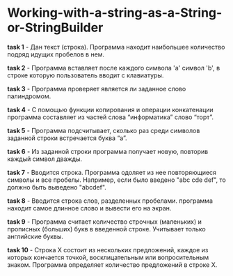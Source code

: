 # Working-with-a-string-as-a-String-or-StringBuilder
**task 1** -  Дан текст (строка). Программа находит наибольшее количество подряд идущих пробелов в нем.

**task 2** -  Программа вставляет после каждого символа 'a' символ 'b', в строке которую пользователь вводит с клавиатуры.

**task 3** - Программа проверяет является ли заданное слово палиндромом.

**task 4** -  С помощью функции копирования и операции конкатенации программа составляет из частей слова “информатика” слово “торт”.

**task 5** - Программа подсчитывает, сколько раз среди символов заданной строки встречается буква “а”.

**task 6** - Из заданной строки программа получает новую, повторив каждый символ дважды.

**task 7** - Вводится строка. Программа одоляет из нее повторяющиеся символы и все пробелы. Например, если было введено "abc cde
def", то должно быть выведено "abcdef".

**task 8** -  Вводится строка слов, разделенных пробелами. программа находит самое длинное слово и вывести его на экран. 

**task 9** - Программа считает количество строчных (маленьких) и прописных (больших) букв в введенной строке. Учитывает только английские
буквы.

**task 10** -  Строка X состоит из нескольких предложений, каждое из которых кончается точкой, восклицательным или вопросительным
знаком. Программа определяет количество предложений в строке X.



